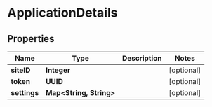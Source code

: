 

# ApplicationDetails



## Properties

| Name | Type | Description | Notes |
|------------ | ------------- | ------------- | -------------|
|**siteID** | **Integer** |  |  [optional] |
|**token** | **UUID** |  |  [optional] |
|**settings** | **Map&lt;String, String&gt;** |  |  [optional] |



